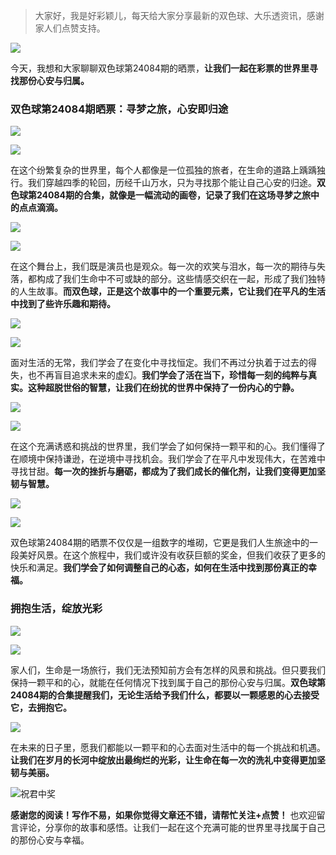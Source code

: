 > 大家好，我是好彩颖儿，每天给大家分享最新的双色球、大乐透资讯，感谢家人们点赞支持。

![](https://cdn.jsdelivr.net/gh/wangwenjie1314/PicCDN/2024-7-11/1720660897499-image.png)


今天，我想和大家聊聊双色球第24084期的晒票，**让我们一起在彩票的世界里寻找那份心安与归属。**

### 双色球第24084期晒票：寻梦之旅，心安即归途



![](https://cdn.jsdelivr.net/gh/wangwenjie1314/PicCDN/2024-7-23/1721713750861-image.png)



![](https://cdn.jsdelivr.net/gh/wangwenjie1314/PicCDN/2024-7-23/1721713768383-image.png)



在这个纷繁复杂的世界里，每个人都像是一位孤独的旅者，在生命的道路上踽踽独行。我们穿越四季的轮回，历经千山万水，只为寻找那个能让自己心安的归途。**双色球第24084期的合集，就像是一幅流动的画卷，记录了我们在这场寻梦之旅中的点点滴滴。**


![](https://cdn.jsdelivr.net/gh/wangwenjie1314/PicCDN/2024-7-23/1721713310454-image.png)


![](https://cdn.jsdelivr.net/gh/wangwenjie1314/PicCDN/2024-7-23/1721713334383-image.png)

在这个舞台上，我们既是演员也是观众。每一次的欢笑与泪水，每一次的期待与失落，都构成了我们生命中不可或缺的部分。这些情感交织在一起，形成了我们独特的人生故事。**而双色球，正是这个故事中的一个重要元素，它让我们在平凡的生活中找到了些许乐趣和期待。**


![](https://cdn.jsdelivr.net/gh/wangwenjie1314/PicCDN/2024-7-23/1721713389490-image.png)


![](https://cdn.jsdelivr.net/gh/wangwenjie1314/PicCDN/2024-7-23/1721713415036-image.png)


面对生活的无常，我们学会了在变化中寻找恒定。我们不再过分执着于过去的得失，也不再盲目追求未来的虚幻。**我们学会了活在当下，珍惜每一刻的纯粹与真实。这种超脱世俗的智慧，让我们在纷扰的世界中保持了一份内心的宁静。**

![](https://cdn.jsdelivr.net/gh/wangwenjie1314/PicCDN/2024-7-23/1721713445304-image.png)

![](https://cdn.jsdelivr.net/gh/wangwenjie1314/PicCDN/2024-7-23/1721713452130-image.png)


在这个充满诱惑和挑战的世界里，我们学会了如何保持一颗平和的心。我们懂得了在顺境中保持谦逊，在逆境中寻找机会。我们学会了在平凡中发现伟大，在苦难中寻找甘甜。**每一次的挫折与磨砺，都成为了我们成长的催化剂，让我们变得更加坚韧与智慧。**


![](https://cdn.jsdelivr.net/gh/wangwenjie1314/PicCDN/2024-7-23/1721713471014-image.png)

![](https://cdn.jsdelivr.net/gh/wangwenjie1314/PicCDN/2024-7-23/1721713457769-image.png)


双色球第24084期的晒票不仅仅是一组数字的堆砌，它更是我们人生旅途中的一段美好风景。在这个旅程中，我们或许没有收获巨额的奖金，但我们收获了更多的快乐和满足。**我们学会了如何调整自己的心态，如何在生活中找到那份真正的幸福。**

### 拥抱生活，绽放光彩


![](https://cdn.jsdelivr.net/gh/wangwenjie1314/PicCDN/2024-7-23/1721713527046-image.png)

![](https://cdn.jsdelivr.net/gh/wangwenjie1314/PicCDN/2024-7-23/1721713493454-image.png)


家人们，生命是一场旅行，我们无法预知前方会有怎样的风景和挑战。但只要我们保持一颗平和的心，就能在任何情况下找到属于自己的那份心安与归属。**双色球第24084期的合集提醒我们，无论生活给予我们什么，都要以一颗感恩的心去接受它，去拥抱它。**


![](https://cdn.jsdelivr.net/gh/wangwenjie1314/PicCDN/2024-7-23/1721713580978-image.png)


在未来的日子里，愿我们都能以一颗平和的心去面对生活中的每一个挑战和机遇。**让我们在岁月的长河中绽放出最绚烂的光彩，让生命在每一次的洗礼中变得更加坚韧与美丽。**

![祝君中奖](https://cdn.jsdelivr.net/gh/wangwenjie1314/PicCDN/2024-6-22/1719034075326-image.png)


**感谢您的阅读！写作不易，如果你觉得文章还不错，请帮忙关注+点赞！** 也欢迎留言评论，分享你的故事和感悟。让我们一起在这个充满可能的世界里寻找属于自己的那份心安与幸福。